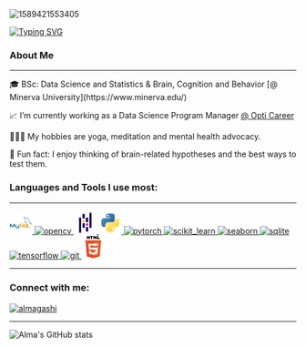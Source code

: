 ![1589421553405](https://user-images.githubusercontent.com/41328970/206081649-dcbe6c61-942e-462b-b0c3-4ef5578d833b.jpeg)

[![Typing SVG](https://readme-typing-svg.demolab.com?font=Fira+Code&size=30&duration=1500&pause=200&color=F72A90&width=435&lines=Hello!+This+is+Alma!+)](https://git.io/typing-svg)

<h3>
  About Me
</h3>

---

<p>
🎓 BSc: Data Science and Statistics & Brain, Cognition and Behavior [@ Minerva University](https://www.minerva.edu/)

📈 I’m currently working as a Data Science Program Manager [@ Opti Career](https://www.opticareer.com/)

🧘🏻‍♀️ My hobbies are yoga, meditation and mental health advocacy.

🧠 Fun fact: I enjoy thinking of brain-related hypotheses and the best ways to test them.
</p>


<h3 align="left">Languages and Tools I use most: </h3>
  
---
  <a href="https://www.mysql.com/" target="_blank" rel="noreferrer"> <img src="https://raw.githubusercontent.com/devicons/devicon/master/icons/mysql/mysql-original-wordmark.svg" alt="mysql" width="40" height="40"/> </a>
 <a href="https://opencv.org/" target="_blank" rel="noreferrer"> <img src="https://www.vectorlogo.zone/logos/opencv/opencv-icon.svg" alt="opencv" width="40" height="40"/> </a> 
 <a href="https://pandas.pydata.org/" target="_blank" rel="noreferrer"> <img src="https://raw.githubusercontent.com/devicons/devicon/2ae2a900d2f041da66e950e4d48052658d850630/icons/pandas/pandas-original.svg" alt="pandas" width="40" height="40"/> </a>
 <a href="https://www.python.org" target="_blank" rel="noreferrer"> <img src="https://raw.githubusercontent.com/devicons/devicon/master/icons/python/python-original.svg" alt="python" width="40" height="40"/> </a> 
 <a href="https://pytorch.org/" target="_blank" rel="noreferrer"> <img src="https://www.vectorlogo.zone/logos/pytorch/pytorch-icon.svg" alt="pytorch" width="40" height="40"/> </a> 
 <a href="https://scikit-learn.org/" target="_blank" rel="noreferrer"> <img src="https://upload.wikimedia.org/wikipedia/commons/0/05/Scikit_learn_logo_small.svg" alt="scikit_learn" width="40" height="40"/> </a> 
 <a href="https://seaborn.pydata.org/" target="_blank" rel="noreferrer"> <img src="https://seaborn.pydata.org/_images/logo-mark-lightbg.svg" alt="seaborn" width="40" height="40"/> </a> 
 <a href="https://www.sqlite.org/" target="_blank" rel="noreferrer"> <img src="https://www.vectorlogo.zone/logos/sqlite/sqlite-icon.svg" alt="sqlite" width="40" height="40"/> </a> 
 <a href="https://www.tensorflow.org" target="_blank" rel="noreferrer"> <img src="https://www.vectorlogo.zone/logos/tensorflow/tensorflow-icon.svg" alt="tensorflow" width="40" height="40"/> </a>
  <a href="https://git-scm.com/" target="_blank" rel="noreferrer"> <img src="https://www.vectorlogo.zone/logos/git-scm/git-scm-icon.svg" alt="git" width="40" height="40"/> </a>
 <a href="https://www.w3.org/html/" target="_blank" rel="noreferrer"> <img src="https://raw.githubusercontent.com/devicons/devicon/master/icons/html5/html5-original-wordmark.svg" alt="html5" width="40" height="40"/> </a> 
  
  
  ---
  
  <h3 align="left">Connect with me: </h3>
  
  <a  rel="noreferrer" valign="top" href="https://linkedin.com/in/almagashi" target="blank"><img align="center" src="https://raw.githubusercontent.com/rahuldkjain/github-profile-readme-generator/master/src/images/icons/Social/linked-in-alt.svg" alt="almagashi" height="30" width="30" /></a> 

---

![Alma's GitHub stats](https://github-readme-stats.vercel.app/api?username=almagashi&show_icons=true&theme=tokyonight&count_private=true&hide=issues,contribs) 
